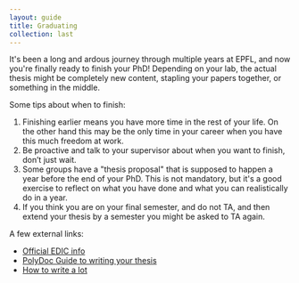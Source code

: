 ```yaml
---
layout: guide
title: Graduating
collection: last
---
```


It's been a long and ardous journey through multiple years at EPFL, and now you're finally ready to finish your PhD!
Depending on your lab, the actual thesis might be completely new content, stapling your papers together, or something in the middle.

Some tips about when to finish:
1. Finishing earlier means you have more time in the rest of your life.
   On the other hand this may be the only time in your career when you have this much freedom at work.
2. Be proactive and talk to your supervisor about when you want to finish, don’t just wait.
3. Some groups have a "thesis proposal" that is supposed to happen a year before the end of your PhD.
   This is not mandatory, but it's a good exercise to reflect on what you have done and what you can realistically do in a year.
4. If you think you are on your final semester, and do not TA, and then extend your thesis by a semester you might be asked to TA again.

A few external links:
- [Official EDIC info](https://www.epfl.ch/education/phd/edic-computer-and-communication-sciences/edic-computer-and-communication-sciences/edic-end-of-thesis/)
- [PolyDoc Guide to writing your thesis](https://www.epfl.ch/campus/associations/list/polydoc/page-151233-en-html/)
- [How to write a lot](https://www.jstor.org/stable/j.ctv1chrsg5)
